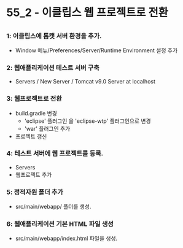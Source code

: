 # 55_2 - 이클립스 웹 프로젝트로 전환

## 

### 1: 이클립스에 톰캣 서버 환경을 추가.

- Window 메뉴/Preferences/Server/Runtime Environment 설정 추가

### 2: 웹애플리케이션 테스트 서버 구축 

- Servers / New Server / Tomcat v9.0 Server at localhost

### 3: 웹프로젝트로 전환

- build.gradle 변경
  - 'eclipse' 플러그인 을 'eclipse-wtp' 플러그인으로 변경
  - 'war' 플러그인 추가 
- 프로젝트 갱신
### 4: 테스트 서버에 웹 프로젝트를 등록.

- Servers 
- 웹프로젝트 추가

### 5: 정적자원 폴더 추가

- src/main/webapp/ 폴더를 생성.

### 6: 웹애플리케이션 기본 HTML 파일 생성

- src/main/webapp/index.html 파일을 생성.
